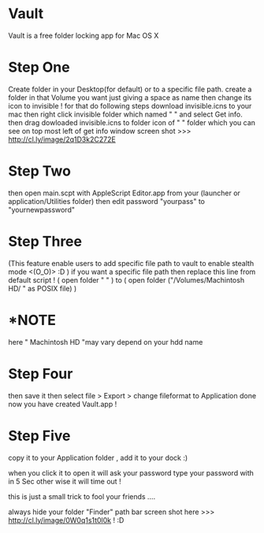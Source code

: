Vault
=====

Vault is a free folder locking app for Mac OS X

Step One 
========
Create folder in your Desktop(for default) or to a specific file path. create a folder in that Volume you want 
just giving a space as name then change its icon to invisible !
for that do following steps
download invisible.icns to your mac then right click invisible folder which named " " and select Get info. then drag 
dowloaded invisible.icns to folder icon of " " folder
which you can see on top most left of get info window 
screen shot >>> http://cl.ly/image/2q1D3k2C272E


Step Two
========
then open main.scpt with  AppleScript Editor.app  from your (launcher or application/Utilities folder)
then edit password "yourpass" to "yournewpassword"


Step Three
==========
(This feature enable users to add specific file path to vault to enable stealth mode <(O_O)> :D )
if you want a specific file path then replace this line from default script ! ( open folder " " ) to 
(    open folder ("/Volumes/Machintosh HD/ " as POSIX file)     )


*NOTE
=====
here " Machintosh HD "may vary depend on your hdd name 


Step Four
=========

then save it 
then select file > Export > change fileformat to Application
done
now you have created Vault.app !


Step Five 
=========

copy it to your Application folder , add it to your dock :)

when you click it to open it will ask your password type your password with in 5 Sec other wise it will time out ! 

this is just a small trick to fool your friends ....

always hide your folder "Finder" path bar screen shot here >>> http://cl.ly/image/0W0q1s1t0l0k ! :D 
